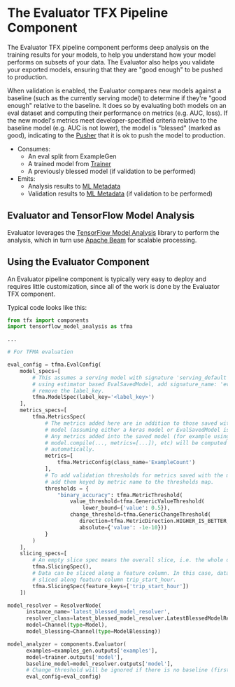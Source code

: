 # The Evaluator TFX Pipeline Component

The Evaluator TFX pipeline component performs deep analysis on the training
results for your models, to help you understand how your model performs on
subsets of your data. The Evaluator also helps you validate your exported
models, ensuring that they are "good enough" to be pushed to production.

When validation is enabled, the Evaluator compares new models against a baseline
(such as the currently serving model) to determine if they're "good enough"
relative to the baseline. It does so by evaluating both models on an eval
dataset and computing their performance on metrics (e.g. AUC, loss). If the new
model's metrics meet developer-specified criteria relative to the baseline model
(e.g. AUC is not lower), the model is "blessed" (marked as good), indicating to
the [Pusher](pusher.md) that it is ok to push the model to production.

*   Consumes:
    *   An eval split from ExampleGen
    *   A trained model from [Trainer](trainer.md)
    *   A previously blessed model (if validation to be performed)
*   Emits:
    *   Analysis results to [ML Metadata](mlmd.md)
    *   Validation results to [ML Metadata](mlmd.md) (if validation to be
        performed)

## Evaluator and TensorFlow Model Analysis

Evaluator leverages the [TensorFlow Model Analysis](tfma.md) library to perform
the analysis, which in turn use [Apache Beam](beam.md) for scalable processing.

## Using the Evaluator Component

An Evaluator pipeline component is typically very easy to deploy and requires
little customization, since all of the work is done by the Evaluator TFX
component.

Typical code looks like this:

```python
from tfx import components
import tensorflow_model_analysis as tfma

...

# For TFMA evaluation

eval_config = tfma.EvalConfig(
    model_specs=[
        # This assumes a serving model with signature 'serving_default'. If
        # using estimator based EvalSavedModel, add signature_name: 'eval' and
        # remove the label_key.
        tfma.ModelSpec(label_key='<label_key>')
    ],
    metrics_specs=[
        tfma.MetricsSpec(
            # The metrics added here are in addition to those saved with the
            # model (assuming either a keras model or EvalSavedModel is used).
            # Any metrics added into the saved model (for example using
            # model.compile(..., metrics=[...]), etc) will be computed
            # automatically.
            metrics=[
                tfma.MetricConfig(class_name='ExampleCount')
            ],
            # To add validation thresholds for metrics saved with the model,
            # add them keyed by metric name to the thresholds map.
            thresholds = {
                "binary_accuracy": tfma.MetricThreshold(
                    value_threshold=tfma.GenericValueThreshold(
                        lower_bound={'value': 0.5}),
                    change_threshold=tfma.GenericChangeThreshold(
                       direction=tfma.MetricDirection.HIGHER_IS_BETTER,
                       absolute={'value': -1e-10}))
            }
        )
    ],
    slicing_specs=[
        # An empty slice spec means the overall slice, i.e. the whole dataset.
        tfma.SlicingSpec(),
        # Data can be sliced along a feature column. In this case, data is
        # sliced along feature column trip_start_hour.
        tfma.SlicingSpec(feature_keys=['trip_start_hour'])
    ])

model_resolver = ResolverNode(
      instance_name='latest_blessed_model_resolver',
      resolver_class=latest_blessed_model_resolver.LatestBlessedModelResolver,
      model=Channel(type=Model),
      model_blessing=Channel(type=ModelBlessing))

model_analyzer = components.Evaluator(
      examples=examples_gen.outputs['examples'],
      model=trainer.outputs['model'],
      baseline_model=model_resolver.outputs['model'],
      # Change threshold will be ignored if there is no baseline (first run).
      eval_config=eval_config)
```
